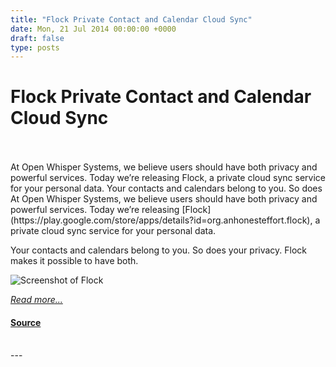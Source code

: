 ```yaml
---
title: "Flock Private Contact and Calendar Cloud Sync"
date: Mon, 21 Jul 2014 00:00:00 +0000
draft: false
type: posts
---
```

# Flock Private Contact and Calendar Cloud Sync

<br/>

<br/>
 At Open Whisper Systems, we believe users should have both privacy and powerful services. Today we’re releasing Flock, a private cloud sync service for your personal data. Your contacts and calendars belong to you. So does
<br/>
At Open Whisper Systems, we believe users should have both privacy and powerful services. Today we’re releasing [Flock](https://play.google.com/store/apps/details?id=org.anhonesteffort.flock), a private cloud sync service for your personal data.

Your contacts and calendars belong to you. So does your privacy. Flock makes it possible to have both.

![Screenshot of Flock](/blog/images/flock.png)

[_Read more..._](https://signal.org/blog/flock/)

#### [Source](https://signal.org/blog/flock/)

<br/>
---
